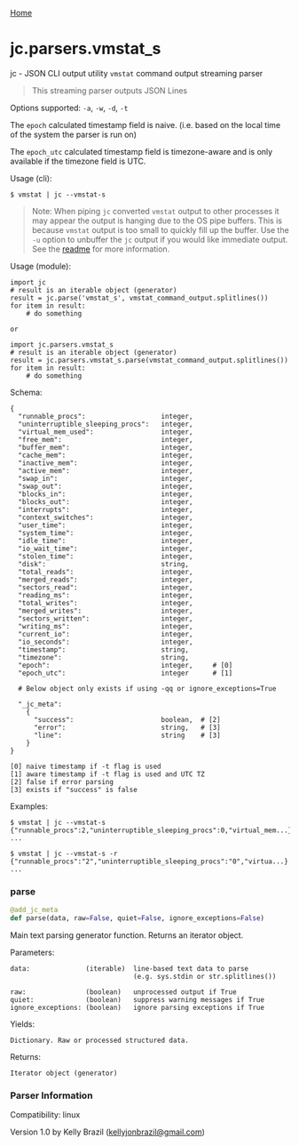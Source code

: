 [Home](https://kellyjonbrazil.github.io/jc/)
<a id="jc.parsers.vmstat_s"></a>

# jc.parsers.vmstat\_s

jc - JSON CLI output utility `vmstat` command output streaming parser

> This streaming parser outputs JSON Lines

Options supported: `-a`, `-w`, `-d`, `-t`

The `epoch` calculated timestamp field is naive. (i.e. based on the local
time of the system the parser is run on)

The `epoch_utc` calculated timestamp field is timezone-aware and is only
available if the timezone field is UTC.

Usage (cli):

    $ vmstat | jc --vmstat-s

> Note: When piping `jc` converted `vmstat` output to other processes it may
appear the output is hanging due to the OS pipe buffers. This is because
`vmstat` output is too small to quickly fill up the buffer. Use the `-u`
option to unbuffer the `jc` output if you would like immediate output. See
the [readme](https://github.com/kellyjonbrazil/jc/tree/master#unbuffering-output)
for more information.

Usage (module):

    import jc
    # result is an iterable object (generator)
    result = jc.parse('vmstat_s', vmstat_command_output.splitlines())
    for item in result:
        # do something

    or

    import jc.parsers.vmstat_s
    # result is an iterable object (generator)
    result = jc.parsers.vmstat_s.parse(vmstat_command_output.splitlines())
    for item in result:
        # do something

Schema:

    {
      "runnable_procs":                   integer,
      "uninterruptible_sleeping_procs":   integer,
      "virtual_mem_used":                 integer,
      "free_mem":                         integer,
      "buffer_mem":                       integer,
      "cache_mem":                        integer,
      "inactive_mem":                     integer,
      "active_mem":                       integer,
      "swap_in":                          integer,
      "swap_out":                         integer,
      "blocks_in":                        integer,
      "blocks_out":                       integer,
      "interrupts":                       integer,
      "context_switches":                 integer,
      "user_time":                        integer,
      "system_time":                      integer,
      "idle_time":                        integer,
      "io_wait_time":                     integer,
      "stolen_time":                      integer,
      "disk":                             string,
      "total_reads":                      integer,
      "merged_reads":                     integer,
      "sectors_read":                     integer,
      "reading_ms":                       integer,
      "total_writes":                     integer,
      "merged_writes":                    integer,
      "sectors_written":                  integer,
      "writing_ms":                       integer,
      "current_io":                       integer,
      "io_seconds":                       integer,
      "timestamp":                        string,
      "timezone":                         string,
      "epoch":                            integer,     # [0]
      "epoch_utc":                        integer      # [1]

      # Below object only exists if using -qq or ignore_exceptions=True

      "_jc_meta":
        {
          "success":                      boolean,  # [2]
          "error":                        string,   # [3]
          "line":                         string    # [3]
        }
    }

    [0] naive timestamp if -t flag is used
    [1] aware timestamp if -t flag is used and UTC TZ
    [2] false if error parsing
    [3] exists if "success" is false

Examples:

    $ vmstat | jc --vmstat-s
    {"runnable_procs":2,"uninterruptible_sleeping_procs":0,"virtual_mem...}
    ...

    $ vmstat | jc --vmstat-s -r
    {"runnable_procs":"2","uninterruptible_sleeping_procs":"0","virtua...}
    ...

<a id="jc.parsers.vmstat_s.parse"></a>

### parse

```python
@add_jc_meta
def parse(data, raw=False, quiet=False, ignore_exceptions=False)
```

Main text parsing generator function. Returns an iterator object.

Parameters:

    data:              (iterable)  line-based text data to parse
                                   (e.g. sys.stdin or str.splitlines())

    raw:               (boolean)   unprocessed output if True
    quiet:             (boolean)   suppress warning messages if True
    ignore_exceptions: (boolean)   ignore parsing exceptions if True

Yields:

    Dictionary. Raw or processed structured data.

Returns:

    Iterator object (generator)

### Parser Information
Compatibility:  linux

Version 1.0 by Kelly Brazil (kellyjonbrazil@gmail.com)

